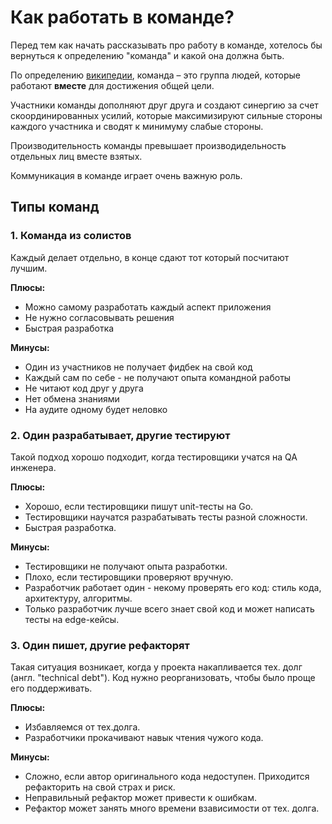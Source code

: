 # Как работать в команде?

Перед тем как начать рассказывать про работу в команде, хотелось бы вернуться к
определению "команда" и какой она должна быть.

По определению [википедии](https://en.wikipedia.org/wiki/Team),
команда – это группа людей, которые работают **вместе** для достижения общей цели.

Участники команды дополняют друг друга и создают синергию за счет скоординированных усилий,
которые максимизируют сильные стороны каждого участника и сводят к минимуму слабые стороны.

Производительность команды превышает производидельность отдельных лиц вместе взятых.

Коммуникация в команде играет очень важную роль.

## Типы команд

### 1. Команда из солистов

Каждый делает отдельно, в конце сдают тот который посчитают лучшим.

**Плюсы:**

- Можно самому разработать каждый аспект приложения
- Не нужно согласовывать решения
- Быстрая разработка

**Минусы:**

- Один из участников не получает фидбек на свой код
- Каждый сам по себе - не получают опыта командной работы
- Не читают код друг у друга
- Нет обмена знаниями
- На аудите одному будет неловко

### 2. Один разрабатывает, другие тестируют

Такой подход хорошо подходит, когда тестировщики учатся на QA инженера.

**Плюсы:**

- Хорошо, если тестировщики пишут unit-тесты на Go.
- Тестировщики научатся разрабатывать тесты разной сложности.
- Быстрая разработка.

**Минусы:**

- Тестировщики не получают опыта разработки.
- Плохо, если тестировщики проверяют вручную.
- Разработчик работает один - некому проверять его код: стиль кода, архитектуру, алгоритмы.
- Только разработчик лучше всего знает свой код и может написать тесты на edge-кейсы.

### 3. Один пишет, другие рефакторят

Такая ситуация возникает, когда у проекта накапливается тех. долг (англ. "technical debt").
Код нужно реорганизовать, чтобы было проще его поддерживать.

**Плюсы:**

- Избавляемся от тех.долга.
- Разработчики прокачивают навык чтения чужого кода.

**Минусы:**

- Сложно, если автор оригинального кода недоступен. Приходится рефакторить на свой страх и риск.
- Неправильный рефактор может привести к ошибкам.
- Рефактор может занять много времени взависимости от тех. долга.
